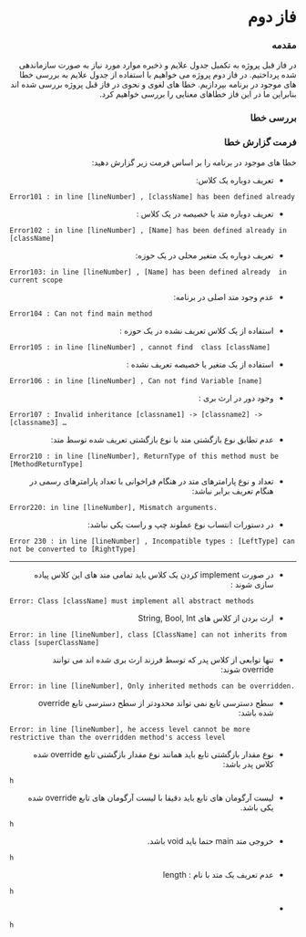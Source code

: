 <h1 dir="rtl">فاز دوم</h1>
<h3 dir="rtl">مقدمه</h3>
<p dir="rtl">در فاز قبل پروژه به تکمیل جدول علایم و ذخیره موارد مورد نیاز به صورت سازماندهی شده پرداختیم. در فاز دوم پروژه می خواهیم با استفاده از جدول علایم به بررسی خطا های موجود در برنامه بپردازیم. خطا های لغوی و نحوی در فاز قبل پروژه بررسی شده اند بنابراین ما در این فاز خطاهای معنایی را بررسی خواهیم کرد.</p>

<h3 dir="rtl">بررسی خطا</h3>
<p dir="rtl"></p>

<h3 dir="rtl"> فرمت گزارش خطا</h3>
<p dir="rtl">خطا های موجود در برنامه را بر اساس فرمت زیر گزارش دهید: </p>

<ul dir="rtl">
<li>تعریف دوباره یک کلاس:</li>
</ul>

```
Error101 : in line [lineNumber] , [className] has been defined already
```


<ul dir="rtl">
<li>  تعریف دوباره متد یا خصیصه در یک کلاس :</li>
</ul>

```
Error102 : in line [lineNumber] , [Name] has been defined already in [className] 
```

<ul dir="rtl">
<li>تعریف دوباره یک متغیر محلی در یک حوزه:</li>
</ul>

```
Error103: in line [lineNumber] , [Name] has been defined already  in current scope
```
<ul dir="rtl">
<li>عدم وجود متد اصلی در برنامه: </li>
</ul>

```
Error104 : Can not find main method  
```
<ul dir="rtl">
<li>استفاده از یک کلاس تعریف نشده در یک حوزه : </li>
</ul>

```
Error105 : in line [lineNumber] , cannot find  class [className] 
```
<ul dir="rtl">
<li>استفاده از یک متغیر یا خصیصه تعریف نشده :   </li>
</ul>

```
Error106 : in line [lineNumber] , Can not find Variable [name]
```
<ul dir="rtl">
<li>وجود دور در ارث بری :</li>
</ul>

```
Error107 : Invalid inheritance [classname1] -> [classname2] -> [classname3] …
```
<ul dir="rtl">
<li>عدم تطابق نوع بازگشتی متد با نوع بازگشتی تعریف شده توسط متد:</li>
</ul>

```
Error210 : in line [lineNumber], ReturnType of this method must be [MethodReturnType]
```

<ul dir="rtl">
<li>تعداد و نوع پارامترهای متد در هنگام فراخوانی با تعداد پارامترهای رسمی در هنگام تعریف برابر نباشد: </li>
</ul>

```
Error220: in line [lineNumber], Mismatch arguments.
```

<ul dir="rtl">
<li>در دستورات انتساب نوع عملوند چپ و راست یکی نباشد:</li>
</ul>

```
Error 230 : in line [lineNumber] , Incompatible types : [LeftType] can not be converted to [RightType]
```
-----------------------
<ul dir="rtl">
<li>در صورت  implement کردن یک کلاس باید تمامی متد های این کلاس پیاده سازی شوند :</li>
</ul>

```
Error: Class [className] must implement all abstract methods
```

<ul dir="rtl">
<li>ارث بردن از کلاس های   String, Bool, Int</li>
</ul>

```
Error: in line [lineNumber], class [ClassName] can not inherits from class [superClassName]
```

<ul dir="rtl">
<li>تنها توابعی از کلاس پدر که توسط فرزند ارث بری شده اند می توانند override شوند:</li>
</ul>

```
Error: in line [lineNumber], Only inherited methods can be overridden.
```

<ul dir="rtl">
<li>سطح دسترسی تابع نمی تواند محدودتر از سطح دسترسی تابع override شده باشد:</li>
</ul>

```
Error: in line [lineNumber], he access level cannot be more restrictive than the overridden method's access level
```

<ul dir="rtl">
<li>نوع مقدار بازگشتی تابع باید همانند نوع مقدار بازگشتی تابع override شده کلاس پدر باشد:</li>
</ul>

```
h
```


<ul dir="rtl">
<li>لیست آرگومان های تابع باید دقیقا با لیست آرگومان های تابع override شده یکی باشد.</li>
</ul>

```
h
```

<ul dir="rtl">
<li>خروجی متد main  حتما باید void  باشد.</li>
</ul>

```
h
```

<ul dir="rtl">
<li>عدم تعریف یک متد با نام  : length</li>
</ul>

```
h
```

<ul dir="rtl">
<li></li>
</ul>

```
h
```









